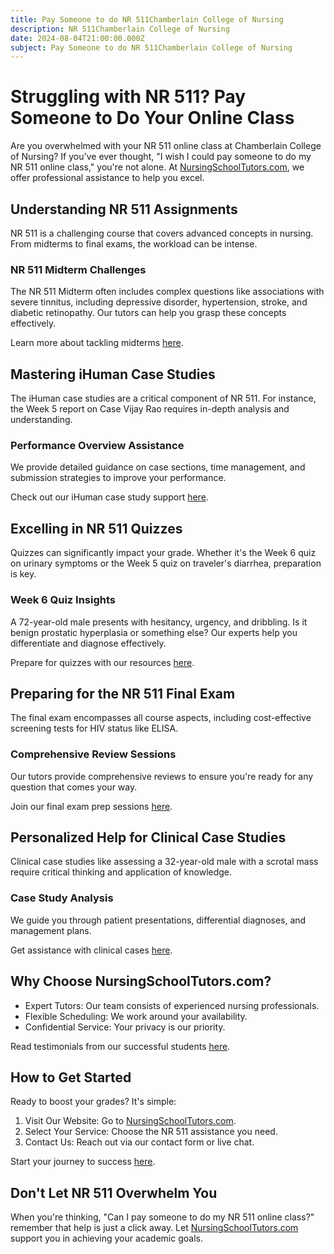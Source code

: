 ```yaml
---
title: Pay Someone to do NR 511Chamberlain College of Nursing
description: NR 511Chamberlain College of Nursing
date: 2024-08-04T21:00:00.000Z
subject: Pay Someone to do NR 511Chamberlain College of Nursing
---
```


# Struggling with NR 511? Pay Someone to Do Your Online Class

Are you overwhelmed with your NR 511 online class at Chamberlain College of Nursing? If you've ever thought, "I wish I could pay someone to do my NR 511 online class," you're not alone. At [NursingSchoolTutors.com](https://nursingschooltutors.com/), we offer professional assistance to help you excel.

## Understanding NR 511 Assignments

NR 511 is a challenging course that covers advanced concepts in nursing. From midterms to final exams, the workload can be intense.

### NR 511 Midterm Challenges

The NR 511 Midterm often includes complex questions like associations with severe tinnitus, including depressive disorder, hypertension, stroke, and diabetic retinopathy. Our tutors can help you grasp these concepts effectively.

Learn more about tackling midterms [here](https://nursingschooltutors.com/nr511-midterm-help).

## Mastering iHuman Case Studies

The iHuman case studies are a critical component of NR 511. For instance, the Week 5 report on Case Vijay Rao requires in-depth analysis and understanding.

### Performance Overview Assistance

We provide detailed guidance on case sections, time management, and submission strategies to improve your performance.

Check out our iHuman case study support [here](https://nursingschooltutors.com/ihuman-case-study-assistance).

## Excelling in NR 511 Quizzes

Quizzes can significantly impact your grade. Whether it's the Week 6 quiz on urinary symptoms or the Week 5 quiz on traveler's diarrhea, preparation is key.

### Week 6 Quiz Insights

A 72-year-old male presents with hesitancy, urgency, and dribbling. Is it benign prostatic hyperplasia or something else? Our experts help you differentiate and diagnose effectively.

Prepare for quizzes with our resources [here](https://nursingschooltutors.com/nr511-quiz-preparation).

## Preparing for the NR 511 Final Exam

The final exam encompasses all course aspects, including cost-effective screening tests for HIV status like ELISA.

### Comprehensive Review Sessions

Our tutors provide comprehensive reviews to ensure you're ready for any question that comes your way.

Join our final exam prep sessions [here](https://nursingschooltutors.com/nr511-final-exam-prep).

## Personalized Help for Clinical Case Studies

Clinical case studies like assessing a 32-year-old male with a scrotal mass require critical thinking and application of knowledge.

### Case Study Analysis

We guide you through patient presentations, differential diagnoses, and management plans.

Get assistance with clinical cases [here](https://nursingschooltutors.com/clinical-case-study-help).

## Why Choose NursingSchoolTutors.com?

* Expert Tutors: Our team consists of experienced nursing professionals.
* Flexible Scheduling: We work around your availability.
* Confidential Service: Your privacy is our priority.

Read testimonials from our successful students [here](https://nursingschooltutors.com/testimonials).

## How to Get Started

Ready to boost your grades? It's simple:

1. Visit Our Website: Go to [NursingSchoolTutors.com](https://nursingschooltutors.com/).
2. Select Your Service: Choose the NR 511 assistance you need.
3. Contact Us: Reach out via our contact form or live chat.

Start your journey to success [here](https://nursingschooltutors.com/contact-us).

## Don't Let NR 511 Overwhelm You

When you're thinking, "Can I pay someone to do my NR 511 online class?" remember that help is just a click away. Let [NursingSchoolTutors.com](https://nursingschooltutors.com/) support you in achieving your academic goals.
